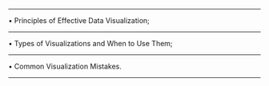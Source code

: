 ***************************************************************
• Principles of Effective Data Visualization;
***************************************************************
• Types of Visualizations and When to Use Them;
***************************************************************
• Common Visualization Mistakes.
***************************************************************
